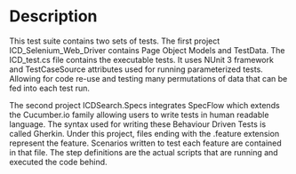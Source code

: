 # Description
This test suite contains two sets of tests. The first project ICD_Selenium_Web_Driver contains Page Object Models and TestData. The ICD_test.cs file contains the executable tests. It uses NUnit 3 framework and TestCaseSource attributes used for running parameterized tests. Allowing for code re-use and testing many permutations of data that can be fed into each test run. 

The second project ICDSearch.Specs integrates SpecFlow which extends the Cucumber.io family allowing users to write tests in human readable language. The syntax used for writing these Behaviour Driven Tests is called Gherkin. Under this project, files ending with the .feature extension represent the feature. Scenarios written to test each feature are contained in that file.
The step definitions are the actual scripts that are running and executed the code behind. 
    
